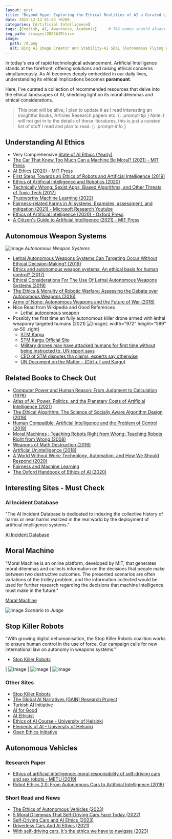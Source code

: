 ```yaml
---
layout: post
title: "Beyond Hype: Exploring the Ethical Realities of AI a Curated List"
date: 2023-12-12 01:53 +0200
categories: [Artificial Intelligence]
tags: [English, AI, Awareness, Academic]     # TAG names should always be lowercase
img_path: /images/2023AIEthics
image:
  path: /0.png
  alt: Bing AI Image Creator and Stability-AI SDXL (Autonomous Flying Weapons, guns are pointed at people.)
---
```


In today's era of rapid technological advancement, Artificial Intelligence stands at the forefront, offering solutions and raising ethical concerns simultaneously. As AI becomes deeply embedded in our daily lives, understanding its ethical implications becomes **paramount**.

Here, I've curated a collection of recommended resources that delve into the ethical landscapes of AI, shedding light on its moral dilemmas and ethical considerations.

> This post will be alive, I plan to update it as I read interesting an insightful Books, Articles Research papers etc.
{: .prompt-tip }
> Note: I will not get in to the details of these literatures, this is just a curated list of stuff I read and plan to read.
{: .prompt-info  }

## Understanding AI Ethics

- Very Comprehensive [State of AI Ethics (Yearly)](https://montrealethics.ai/state/)
- [The Car That Knew Too Much Can a Machine Be Moral? (2021) - MIT Press](https://mitpress.mit.edu/9780262045797/)
- [AI Ethics (2020) - MIT Press](https://www.goodreads.com/en/book/show/52563234)
- [First Steps Towards an Ethics of Robots and Artificial Intelligence (2019)](https://core.ac.uk/display/586971492?source=4)
- [Ethics of Artificial Intelligence and Robotics (2020)](https://core.ac.uk/display/231877273?source=4)
- [Technically Wrong: Sexist Apps, Biased Algorithms, and Other Threats of Toxic Tech (2017)](https://www.goodreads.com/en/book/show/38212110)
- [Trustworthy Machine Learning (2022)](https://www.trustworthymachinelearning.com/)
- [Fairness-related harms in AI systems: Examples, assessment, and mitigation (2021) - Microsoft Research Youtube](https://www.youtube.com/watch?v=1RptHwfkx_k)
- [Ethics of Artificial Intelligence (2020) - Oxford Press](https://academic.oup.com/book/33540)
- [A Citizen's Guide to Artificial Intelligence (2021) - MIT Press](https://mitpress.mit.edu/9780262044813/)

## Autonomous Weapon Systems

![Image](/3.png) _Autonomous Weapon Systems_

- [Lethal Autonomous Weapons Systems:Can Targeting Occur Without Ethical Decision-Making? (2019)](https://apps.dtic.mil/sti/pdfs/AD1120843.pdf)
- [Ethics and autonomous weapon systems: An ethical basis for human control? (2017)](https://www.icrc.org/en/document/ethics-and-autonomous-weapon-systems-ethical-basis-human-control)
- [Ethical Considerations For The Use Of Lethal Autonomous Weapons Systems (2019)](https://apps.dtic.mil/sti/trecms/pdf/AD1108368.pdf)
- [The Ethics & Morality of Robotic Warfare: Assessing the Debate over Autonomous Weapons (2016)](https://www.amacad.org/publication/ethics-morality-robotic-warfare-assessing-debate-over-autonomous-weapons)
- [Army of None: Autonomous Weapons and the Future of War (2018)](https://www.goodreads.com/en/book/show/40180025)
- Nice Read from Wikipedia and Good References
  - [Lethal autonomous weapon](https://en.wikipedia.org/wiki/Lethal_autonomous_weapon)
- Possibly the first time an fully autonomous killer drone armed with lethal weaponry targeted humans (2021)
![Image](/5.jpg){: width="972" height="589" .w-50 .right}
  - [STM Kargu](https://en.wikipedia.org/wiki/STM_Kargu)
  - [STM Kargu Official Site](https://www.stm.com.tr/en/kargu-autonomous-tactical-multi-rotor-attack-uav)
  - [Military drones may have attacked humans for first time without being instructed to, UN report says](https://www.independent.co.uk/tech/drone-fully-automated-military-kill-b1856815.html)
  - [CEO of STM disputes tha claims, experts say otherwise](https://asia.nikkei.com/Business/Aerospace-Defense-Industries/Turkish-defense-company-says-drone-unable-to-go-rogue-in-Libya)
  - [UN Document on the Matter - (Ctrl + f and Kargu)](https://documents-dds-ny.un.org/doc/UNDOC/GEN/N21/037/72/PDF/N2103772.pdf?OpenElement)

## Related Books to Check Out

- [Computer Power and Human Reason: From Judgment to Calculation (1976)](https://en.wikipedia.org/wiki/Computer_Power_and_Human_Reason)
- [Atlas of Ai: Power, Politics, and the Planetary Costs of Artificial Intelligence (2021)](https://en.wikipedia.org/wiki/Atlas_of_AI)
- [The Ethical Algorithm: The Science of Socially Aware Algorithm Design (2019)](https://www.goodreads.com/en/book/show/44244975)
- [Human Compatible: Artificial Intelligence and the Problem of Control (2019)](https://en.wikipedia.org/wiki/Human_Compatible)
- [Moral Machines : Teaching Robots Right from Wrong: Teaching Robots Right from Wrong (2008)](https://www.goodreads.com/en/book/show/5684745)
- [Weapons of Math Destruction (2016)](https://www.goodreads.com/en/book/show/28186015)
- [Artificial Unintelligence (2018)](https://www.goodreads.com/en/book/show/36722634)
- [A World Without Work: Technology, Automation, and How We Should Respond (2020)](https://www.goodreads.com/book/show/51300408-a-world-without-work)
- [Fairness and Machine Learning](https://fairmlbook.org/)
- [The Oxford Handbook of Ethics of AI (2020)](https://academic.oup.com/edited-volume/34287)

## Interesting Sites - Must Check

### AI Incident Database

"The AI Incident Database is dedicated to indexing the collective history of harms or near harms realized in the real world by the deployment of artificial intelligence systems."

[AI Incident Database](https://incidentdatabase.ai/)

## Moral Machine

"Moral Machine is an online platform, developed by MIT, that generates moral dilemmas and collects information on the decisions that people make between two destructive outcomes. The presented scenarios are often variations of the trolley problem, and the information collected would be used for further research regarding the decisions that machine intelligence must make in the future."

[Moral Machine](https://www.moralmachine.net/)

![Image](/1.png) _Scenario to Judge_

## Stop Killer Robots

"With growing digital dehumanisation, the Stop Killer Robots coalition works to ensure human control in the use of force. Our campaign calls for new international law on autonomy in weapons systems."

- [Stop Killer Robots](https://www.stopkillerrobots.org/)

| ![Image](/6.png) |  ![Image](/7.png) |  ![Image](/8.png)

### Other Sites

- [Stop Killer Robots](https://www.stopkillerrobots.org/)
- [The Global AI Narratives (GAIN) Research Project](https://www.ainarratives.com/)  
- [Turkish AI Initiative](https://turkiye.ai/homepage/)
- [AI for Good](https://ai4good.org/ethics/)
- [AI Ethicist](https://www.aiethicist.org/)
- [Ethics of AI Course - University of Helsinki](https://ethics-of-ai.mooc.fi/)
- [Elements of AI - University of Helsinki](https://www.elementsofai.com/)
- [Open Ethics Initiative](https://openethics.ai/)

## Autonomous Vehicles

### Research Paper

- [Ethics of artificial intelligence: moral responsibility of self-driving cars and sex robots - METU (2019)](https://open.metu.edu.tr/handle/11511/43954)
- [Robot Ethics 2.0: From Autonomous Cars to Artificial Intelligence (2018)](https://core.ac.uk/display/327950461?source=4)

### Short Read and News

- [The Ethics of Autonomous Vehicles (2023)](https://www.sotatek.com/the-ethics-of-autonomous-vehicles/)
- [5 Moral Dilemmas That Self-Driving Cars Face Today (2022)](https://www.forbes.com/sites/naveenjoshi/2022/08/05/5-moral-dilemmas-that-self-driving-cars-face-today/?sh=250c4fb2630d)
- [Self-Driving Cars and AI Ethics (2023)](https://www.project-syndicate.org/commentary/san-francisco-self-driving-cars-ethical-implications-by-peter-singer-and-tse-yip-fai-2023-09)
- [Driverless Cars And AI Ethics (2021)](https://www.forbes.com/sites/cindygordon/2021/12/29/driverless-cars-and-ai-ethics/?sh=688c589869c7)
- [With self-driving cars, it's the ethics we have to navigate (2023)](https://www.japantimes.co.jp/commentary/2023/09/17/world/self-driving-cars-ai-ethics/)

